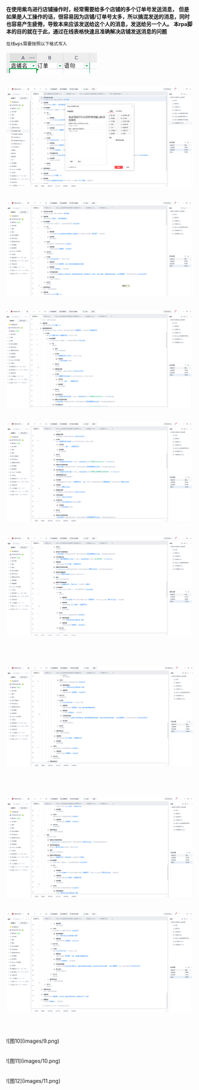 **在使用紫鸟进行店铺操作时，经常需要给多个店铺的多个订单号发送消息，**
**但是如果是人工操作的话，很容易因为店铺/订单号太多，所以搞混发送的消息，同时也容易产生疲倦，导致本来应该发送给这个人的消息，发送给另一个人。**
**本rpa脚本的目的就在于此，通过在线表格快速且准确解决店铺发送消息的问题**


`在线wps需要按照以下格式写入`<br/><br/>
![图1](images/0.png)
<br/>
<br/>
<br/>
![图2](images/1.png)
<br/>
<br/>
<br/>
![图3](images/2.png)
<br/>
<br/>
<br/>
![图4](images/3.png)
<br/>
<br/>
<br/>
![图5](images/4.png)
<br/>
<br/>
<br/>
![图6](images/5.png)

<br/>
<br/>
<br/>

![图7](images/6.png)

<br/>
<br/>
<br/>

![图8](images/7.png)
<br/>
<br/>
<br/>
![图9](images/8.png)

<br/>
<br/>
<br/>
![图10](images/9.png)
<br/>
<br/>
<br/>
![图11](images/10.png)
<br/>
<br/>
<br/>
![图12](images/11.png)
